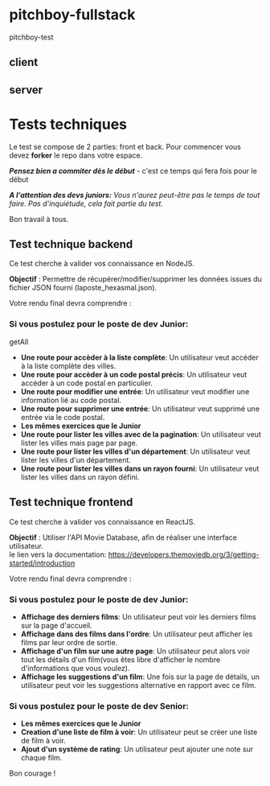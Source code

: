 # pitchboy-fullstack
pitchboy-test

## client

## server


# Tests techniques

Le test se compose de 2 parties: front et back.
Pour commencer vous devez __forker__ le repo dans votre espace.

__*Pensez bien a commiter dès le début*__ - c'est ce temps qui fera fois pour le début

__*A l'attention des devs juniors:*__
*Vous n'aurez peut-être pas le temps de tout faire. Pas d'inquiétude, cela fait partie du test.* 

Bon travail à tous.

## Test technique backend

Ce test cherche à valider vos connaissance en NodeJS.

__Objectif__ : Permettre de récupérer/modifier/supprimer les données issues du fichier JSON fourni (laposte_hexasmal.json).  

Votre rendu final devra comprendre :

### Si vous postulez pour le poste de dev Junior:

getAll
- __Une route pour accèder à la liste complète__: Un utilisateur veut accéder à la liste complète des villes.</br>
- __Une route pour accèder à un code postal précis__: Un utilisateur veut accéder à un code postal en particulier.</br>
- __Une route pour modifier une entrée__: Un utilisateur veut modifier une information lié au code postal.</br>
- __Une route pour supprimer une entrée__: Un utilisateur veut supprimé une entrée via le code postal.</br>
- __Les mêmes exercices que le Junior__</br>
- __Une route pour lister les villes avec de la pagination__: Un utilisateur veut lister les villes mais page par page.</br> 
- __Une route pour lister les villes d'un département__: Un utilisateur veut lister les villes d'un département.</br> 
- __Une route pour lister les villes dans un rayon fourni__: Un utilisateur veut lister les villes dans un rayon défini.</br>


## Test technique frontend

Ce test cherche à valider vos connaissance en ReactJS.

__Objectif__ : Utiliser l'API Movie Database, afin de réaliser une interface utilisateur.</br>
le lien vers la documentation: https://developers.themoviedb.org/3/getting-started/introduction

Votre rendu final devra comprendre :

### Si vous postulez pour le poste de dev Junior:

- __Affichage des derniers films__: Un utilisateur peut voir les derniers films sur la page d'accueil.</br>
- __Affichage dans des films dans l'ordre__: Un utilisateur peut afficher les films par leur ordre de sortie.</br>
- __Affichage d'un film sur une autre page__: Un utilisateur peut alors voir tout les détails d'un film(vous êtes libre d'afficher le nombre d'informations que vous voulez).</br>
- __Affichage les suggestions d'un film__: Une fois sur la page de détails, un utilisateur peut voir les suggestions alternative en rapport avec ce film.</br>


### Si vous postulez pour le poste de dev Senior: 

- __Les mêmes exercices que le Junior__</br>
- __Creation d'une liste de film à voir__: Un utilisateur peut se créer une liste de film à voir.</br>
- __Ajout d'un système de rating__: Un utilisateur peut ajouter une note sur chaque film.</br>

Bon courage ! 
